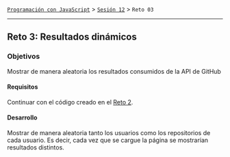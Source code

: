[`Programación con JavaScript`](../../Readme.md) > [`Sesión 12`](../Readme.md) > `Reto 03`

---

## Reto 3: Resultados dinámicos

### Objetivos

Mostrar de manera aleatoria los resultados consumidos de la API de GitHub

#### Requisitos

Continuar con el código creado en el [Reto 2](../Reto-02/Readme.md).

#### Desarrollo

Mostrar de manera aleatoria tanto los usuarios como los repositorios de cada usuario. Es decir, cada vez que se cargue
la página se mostrarían resultados distintos.
